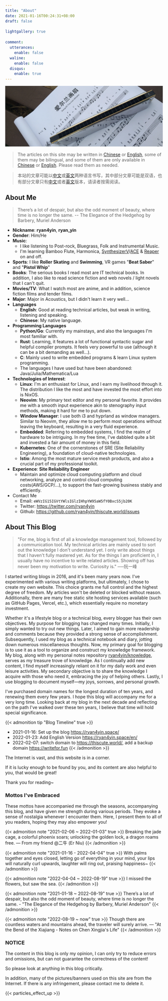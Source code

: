 ```yaml
---
title: "About"
date: 2021-01-16T00:24:31+08:00
draft: false

lightgallery: true

comment:
  utterances:
    enable: false
  waline:
    enable: false
  disqus:
    enable: true
---
```


![Harmonica](harmonica.webp)

> The articles on this site may be written in [Chinese](https://thiscute.world/zh-cn/) or [English](https://thiscute.world/en/), some of them may be bilingual, and some of them are only available in [Chinese](https://thiscute.world/zh-cn/) or [English](https://thiscute.world/en/). Please read them as needed.

> 本站的文章可能以[中文](https://thiscute.world/zh-cn/)或[英文](https://thiscute.world/en/)两种语言书写，其中部分文章可能是双语，也有部分文章只有[中文](https://thiscute.world/zh-cn/)或者[英文](https://thiscute.world/en/)版本，请读者按需阅读。

## About Me

> There’s a lot of despair, but also the odd moment of beauty, where time is no longer the same. -- The Elegance of the Hedgehog by Barbery, Muriel Anderson

- **Nickname**: **ryan4yin**, **ryan_yin**
- **Gender**: Him/He
- **Music**:
  - I like listening to Post-rock, Bluegrass, Folk and Instrumental Music.
  - I'm learning Bamboo Flute, Harmonica, [SynthesizerV](https://dreamtonics.com/en/synthesizerv/)/[ACE](https://space.bilibili.com/418030) & [Reaper](https://www.reaper.fm) on and off.
- **Sports**: I like **Roller Skating** and **Swimming**, VR games "**Beat Saber**" and "**Pistol Whip**"
- **Books**: The serious books I read most are IT technical books. In addition, I also like to read science fiction and web novels / light novels that I can't quit.
- **Movies/TV**: What I watch most are anime, and in addition, science fiction films and tender films.
- **Major**: Major in Acoustics, but I didn't learn it very well...
- **Languages**
  - **English**: Good at reading technical articles, but weak in writing, listening and speaking.
  - **Chinese**: My native language.
- **Programming Languages**
  - **Python/Go**: Currently my mainstays, and also the languages I'm most familiar with.
  - **Rust**: Learning, it features a lot of functional syntactic sugar and helpful compiler prompts. It feels very powerful to use (although it can be a bit demanding as well...).
  - **C**: Mainly used to write embedded programs & learn Linux system programming.
  - The languages I have used but have been abandoned: Java/Julia/Mathematica/Lua
- **Technologies of Interest**:
  - **Linux**: I'm an enthusiast for Linux, and I earn my livelihood through it. The distribution I like the most and have invested the most effort into is NixOS.
  - **Neovim**: My primary text editor and my personal favorite. It provides me with a smooth input experience akin to stenography input methods, making it hard for me to put down.
  - **Window Manager**: I use both i3 and hyprland as window managers. Similar to Neovim, they allow me to perform most operations without leaving the keyboard, resulting in a very fluid experience.
  - **Embedded**: Referring to embedded systems, I find the realm of hardware to be intriguing. In my free time, I've dabbled quite a bit and invested a fair amount of money in this field.
  - **Kubernetes**: One of the cornerstones of SRE (Site Reliability Engineering), a foundation of cloud-native technologies.
  - **Istio**: Among the most mature service mesh products, and also a crucial part of my professional toolkit.
- **Experience**: **Site Reliability Engineer**
  - Maintain and optimize cloud computing platform and cloud networking, analyze and control cloud computing costs(AWS/GCP/...), to support the fast-growing business stably and efficiently.
- Contact Me
  - Email: `eWVzIG15IGVtYWlsIGlzIHhpYW95aW5fY0BxcS5jb20K`
  - Twitter: <https://twitter.com/ryan4yin>
  - Github: <https://github.com/ryan4yin/thiscute.world/issues>

## About This Blog

> "For me, blog is first of all a knowledge management tool, followed by a communication tool. My technical articles are mainly used to sort out the knowledge I don't understand yet. I only write about things that I haven't fully mastered yet. As for the things I am proficient in, I usually have no incentive to write related articles. Showing off has never been my motivation to write. Curiosity is." ──阮一峰

I started writing blogs in 2016, and it's been many years now. I've experimented with various writing platforms, but ultimately, I chose to create my own website. This choice grants me full control and the highest degree of freedom. My articles won't be deleted or blocked without reason. Additionally, there are many free static site hosting services available (such as GitHub Pages, Vercel, etc.), which essentially require no monetary investment.

Whether it's a lifestyle blog or a technical blog, every blogger has their own objectives. My purpose for blogging has changed many times. Initially, I simply wanted to try out new things. Later, I aimed to gain more readership and comments because they provided a strong sense of accomplishment. Subsequently, I used my blog as a technical notebook and diary, jotting down numerous miscellaneous thoughts. Now, my primary goal for blogging is to use it as a tool to organize and construct my knowledge framework. My blog, along with my personal notes repository [ryan4yin/knowledge](https://github.com/ryan4yin/knowledge), serves as my treasure trove of knowledge. As I continually add new content, I find myself increasingly reliant on it for my daily work and even leisure activities. My secondary objective is to share the knowledge I acquire with those who need it, embracing the joy of helping others. Lastly, I use blogging to document myself—my joys, sorrows, and personal growth.

I've purchased domain names for the longest duration of ten years, and renewing them every few years.
I hope this blog will accompany me for a very long time. Looking back at my blog in the next decade and reflecting on the path I've walked over these ten years, I believe that time will hold special significance.

{{< admonition tip "Blog Timeline" true >}}

- 2021-01-16: Set up the blog <https://ryan4yin.space/>
- 2022-01-23: Add English Version <https://ryan4yin.space/en/>
- 2022-02-07: switch domain to <https://thiscute.world/>, add a backup domain <https://writefor.fun>
  {{< /admonition >}}

The Internet is vast, and this website is in a corner.

If it is lucky enough to be found by you, and its content are also helpful to you, that would be great!

Thank you for reading~

### Mottos I've Embraced

These mottos have accompanied me through the seasons, accompanying this blog, and have given me strength during various periods. They evoke a sense of nostalgia whenever I encounter them. Here, I present them to all of you readers, hoping they may also empower you!

{{< admonition note "2021-02-06 ~ 2022-01-03" true >}}
Breaking the jade cage, a colorful phoenix soars; unlocking the golden lock, a dragon roams free. — From my friend @二牛 (Er Niu)
{{< /admonition >}}

{{< admonition note "2021-01-16 - 2022-04-04" true >}}
With palms together and eyes closed, letting go of everything in your mind, your lips will naturally curl upwards, laughter will ring out, praising happiness~
{{< /admonition >}}

{{< admonition note "2022-04-04 ~ 2022-08-19" true >}}
I missed the flowers, but saw the sea.
{{< /admonition >}}

{{< admonition note "2021-01-18 ~ 2022-08-19" true >}}
There’s a lot of despair, but also the odd moment of beauty, where time is no longer the same. - "The Elegance of the Hedgehog by Barbery, Muriel Anderson"
{{< /admonition >}}

{{< admonition note "2022-08-19 ~ now" true >}}
Though there are countless waters and mountains ahead, the traveler will surely arrive. — "At the Bend of the Xiajiang - Notes on Chen Xingjia's Life"
{{< /admonition >}}

### NOTICE

The content in this blog is only my opinion, I can only try to reduce errors and omissions, but can not guarantee the correctness of the content!

So please look at anything in this blog critically.

In addition, many of the pictures/banners used on this site are from the Internet. If there is any infringement, please contact me to delete it.

{{< particles_effect_up  >}}
